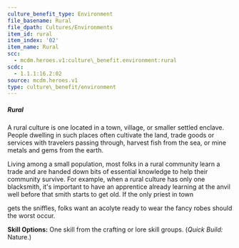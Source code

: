 ```yaml
---
culture_benefit_type: Environment
file_basename: Rural
file_dpath: Cultures/Environments
item_id: rural
item_index: '02'
item_name: Rural
scc:
  - mcdm.heroes.v1:culture\_benefit.environment:rural
scdc:
  - 1.1.1:16.2:02
source: mcdm.heroes.v1
type: culture\_benefit/environment
---
```


##### Rural

A rural culture is one located in a town, village, or smaller settled enclave. People dwelling in such places often cultivate the land, trade goods or services with travelers passing through, harvest fish from the sea, or mine metals and gems from the earth.

Living among a small population, most folks in a rural community learn a trade and are handed down bits of essential knowledge to help their community survive. For example, when a rural culture has only one blacksmith, it's important to have an apprentice already learning at the anvil well before that smith starts to get old. If the only priest in town

gets the sniffles, folks want an acolyte ready to wear the fancy robes should the worst occur.

**Skill Options:** One skill from the crafting or lore skill groups. (*Quick Build:* Nature.)
